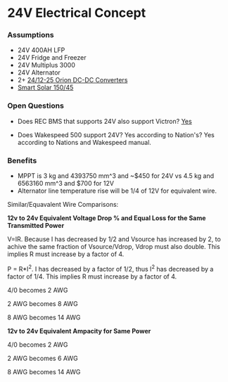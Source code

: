 # 24V Electrical Concept

### Assumptions

* 24V 400AH LFP
* 24V Fridge and Freezer
* 24V Multiplus 3000
* 24V Alternator
* 2+ [24/12-25 Orion DC-DC Converters](https://www.victronenergy.com/upload/documents/Datasheet-Orion-DC-DC-converters-high-power,-non-isolated-EN.pdf)
* [Smart Solar 150/45](https://www.victronenergy.com/upload/documents/Datasheet-SmartSolar-charge-controller-MPPT-150-45-up-to-150-100-EN.pdf)

### Open Questions

* Does REC BMS that supports 24V also support Victron? [Yes](http://www.rec-bms.com/datasheet/UserManual_REC_Victron_BMS.pdf)

* Does Wakespeed 500 support 24V? Yes according to Nation's? Yes according to Nations and Wakespeed manual.

### Benefits

* MPPT is 3 kg and 4393750 mm^3  and ~$450 for 24V vs 4.5 kg and 6563160 mm^3 and $700 for 12V
* Alternator line temperature rise will be 1/4 of 12V for equivalent wire.



Similar/Equavalent Wire Comparisons:

**12v to 24v Equivalent Voltage Drop % and Equal Loss for the Same Transmitted Power**

V=IR.  Because I has decreased by 1/2 and Vsource has increased by 2, to achive the same fraction of Vsource/Vdrop, Vdrop must also double.  This implies R must increase by a factor of 4.

P = R*I<sup>2</sup>.  I has decreased by a factor of 1/2, thus I<sup>2</sup> has decreased by a factor of 1/4.  This implies R must increase by a factor of 4.

4/0 becomes 2 AWG

2 AWG becomes 8 AWG

8 AWG becomes 14 AWG

**12v to 24v Equivalent Ampacity for Same Power**

4/0 becomes 2 AWG

2 AWG becomes 6 AWG

8 AWG becomes 14 AWG